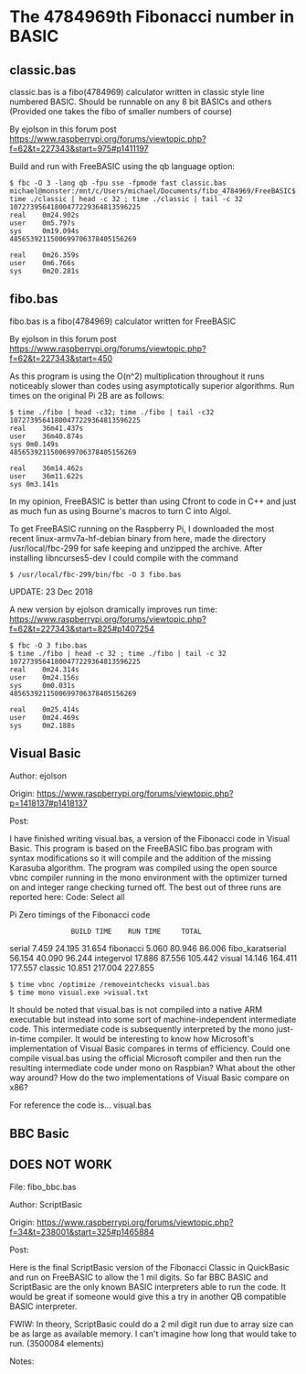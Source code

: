# The 4784969th Fibonacci number in BASIC

## classic.bas

classic.bas is a fibo(4784969) calculator written in classic style line numbered BASIC. Should be runnable on any 
8 bit BASICs and others (Provided one takes the fibo of smaller numbers of course)

By ejolson in this forum post https://www.raspberrypi.org/forums/viewtopic.php?f=62&t=227343&start=975#p1411197

Build and run with FreeBASIC using the qb language option: 

    $ fbc -O 3 -lang qb -fpu sse -fpmode fast classic.bas
    michael@monster:/mnt/c/Users/michael/Documents/fibo_4784969/FreeBASIC$ time ./classic | head -c 32 ; time ./classic | tail -c 32
    10727395641800477229364813596225
    real    0m24.902s
    user    0m5.797s
    sys     0m19.094s
    4856539211500699706378405156269

    real    0m26.359s
    user    0m6.766s
    sys     0m20.281s

## fibo.bas

fibo.bas is a fibo(4784969) calculator written for FreeBASIC 

By ejolson in this forum post https://www.raspberrypi.org/forums/viewtopic.php?f=62&t=227343&start=450


As this program is using the O(n^2) multiplication throughout it runs noticeably slower than codes using asymptotically superior algorithms. Run times on the original Pi 2B are as follows:

    $ time ./fibo | head -c32; time ./fibo | tail -c32
    10727395641800477229364813596225
    real    36m41.437s
    user    36m40.874s
    sys 0m0.149s
    4856539211500699706378405156269

    real    36m14.462s
    user    36m11.622s
    sys 0m3.141s


In my opinion, FreeBASIC is better than using Cfront to code in C++ and just as much fun as using Bourne's macros to turn C into Algol.

To get FreeBASIC running on the Raspberry Pi, I downloaded the most recent linux-armv7a-hf-debian binary from here, made the directory /usr/local/fbc-299 for safe keeping and unzipped the archive. After installing libncurses5-dev I could compile with the command

    $ /usr/local/fbc-299/bin/fbc -O 3 fibo.bas


UPDATE: 23 Dec 2018

A new version by ejolson dramically improves run time:
https://www.raspberrypi.org/forums/viewtopic.php?f=62&t=227343&start=825#p1407254


    $ fbc -O 3 fibo.bas
    $ time ./fibo | head -c 32 ; time ./fibo | tail -c 32
    10727395641800477229364813596225
    real    0m24.314s
    user    0m24.156s
    sys     0m0.031s
    4856539211500699706378405156269

    real    0m25.414s
    user    0m24.469s
    sys     0m2.188s

## Visual Basic

Author: ejolson

Origin: https://www.raspberrypi.org/forums/viewtopic.php?p=1418137#p1418137

Post:

I have finished writing visual.bas, a version of the Fibonacci code in Visual Basic. This program is based on the FreeBASIC fibo.bas program with syntax modifications so it will compile and the addition of the missing Karasuba algorithm. The program was compiled using the open source vbnc compiler running in the mono environment with the optimizer turned on and integer range checking turned off. The best out of three runs are reported here:
Code: Select all

Pi Zero timings of the Fibonacci code

                   BUILD TIME    RUN TIME     TOTAL
serial                7.459       24.195     31.654
fibonacci             5.060       80.946     86.006
fibo_karatserial     56.154       40.090     96.244
integervol           17.886       87.556    105.442
visual               14.146      164.411    177.557
classic              10.851      217.004    227.855

    $ time vbnc /optimize /removeintchecks visual.bas
    $ time mono visual.exe >visual.txt

It should be noted that visual.bas is not compiled into a native ARM executable but instead into some sort of machine-independent intermediate code. This intermediate code is subsequently interpreted by the mono just-in-time compiler. It would be interesting to know how Microsoft's implementation of Visual Basic compares in terms of efficiency. Could one compile visual.bas using the official Microsoft compiler and then run the resulting intermediate code under mono on Raspbian? What about the other way around? How do the two implementations of Visual Basic compare on x86?

For reference the code is... visual.bas

## BBC Basic

## DOES NOT WORK

File: fibo_bbc.bas

Author: ScriptBasic

Origin: https://www.raspberrypi.org/forums/viewtopic.php?f=34&t=238001&start=325#p1465884

Post:

Here is the final ScriptBasic version of the Fibonacci Classic in QuickBasic and run on FreeBASIC to allow the 1 mil digits. So far BBC BASIC and ScriptBasic are the only known BASIC interpreters able to run the code. It would be great if someone would give this a try in another QB compatible BASIC interpreter.

FWIW: In theory, ScriptBasic could do a 2 mil digit run due to array size can be as large as available memory. I can't imagine how long that would take to run. (3500084 elements)

Notes:












